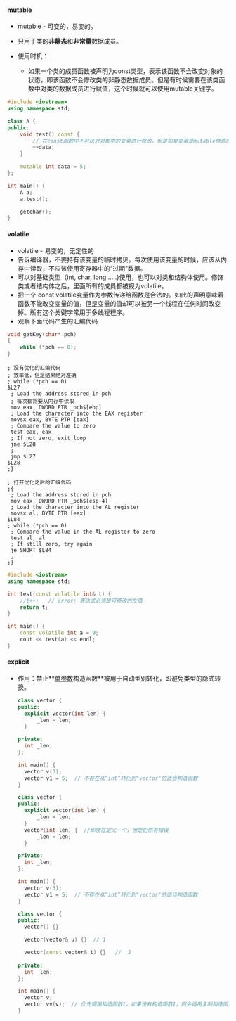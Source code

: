 #### mutable

- mutable - 可变的，易变的。

- 只用于类的**非静态**和**非常量**数据成员。
- 使用时机：
  - 如果一个类的成员函数被声明为const类型，表示该函数不会改变对象的状态，即该函数不会修改类的非静态数据成员。但是有时候需要在该类函数中对类的数据成员进行赋值，这个时候就可以使用mutable关键字。

```c++
#include <iostream>
using namespace std;

class A {
public:
	void test() const {
        // 在const函数中不可以对对象中的变量进行修改，但是如果变量是mutable修饰的，那么可以
		++data;
	}

	mutable int data = 5;
};

int main() {
	A a;
	a.test();

	getchar();
}
```

#### volatile

- volatile - 易变的，无定性的
- 告诉编译器，不要持有该变量的临时拷贝。每次使用该变量的时候，应该从内存中读取，不应该使用寄存器中的“过期”数据。
- 可以对基础类型（int, char, long......)使用，也可以对类和结构体使用。修饰类或者结构体之后，里面所有的成员都被视为volatile。
- 把一个 const volatile变量作为参数传递给函数是合法的。如此的声明意味着函数不能改变变量的值，但是变量的值却可以被另一个线程在任何时间改变掉。所有这个关键字常用于多线程程序。
- 观察下面代码产生的汇编代码

```c++
void getKey(char* pch)
{
	while (*pch == 0);
}
```

```assembly
; 没有优化的汇编代码
; 效率低，但是结果绝对准确
; while (*pch == 0)
$L27
 ; Load the address stored in pch
 ; 每次都需要从内存中读取
 mov eax, DWORD PTR _pch$[ebp]
 ; Load the character into the EAX register
 movsx eax, BYTE PTR [eax]
 ; Compare the value to zero
 test eax, eax
 ; If not zero, exit loop
 jne $L28
 ;
 jmp $L27
$L28
;}
```

```assembly
; 打开优化之后的汇编代码
;{
 ; Load the address stored in pch
 mov eax, DWORD PTR _pch$[esp-4]
 ; Load the character into the AL register
 movsx al, BYTE PTR [eax]
$L84
; while (*pch == 0)
 ; Compare the value in the AL register to zero
 test al, al
 ; If still zero, try again
 je SHORT $L84
 ;
;}
```

```C++
#include <iostream>
using namespace std;

int test(const volatile int& t) {
	//t++;   // error: 表达式必须是可修改的左值
	return t;
}

int main() {
	const volatile int a = 9;
	cout << test(a) << endl;
}
```

#### explicit

- 作用：禁止**<u>单参数</u>构造函数**被用于自动型别转化，即避免类型的隐式转换。

  ```c++
  class vector {
  public:
  	explicit vector(int len) {
  		_len = len;
  	}
  
  private:
  	int _len;
  };
  
  int main() {
  	vector v(3);
  	vector v1 = 5;  // 不存在从“int”转化到"vector"的适当构造函数
  }
  ```

  ```c++
  class vector {
  public:
  	explicit vector(int len) {
  		_len = len;
  	}
  	vector(int len) {  //即使在定义一个，但是仍然有错误
  		_len = len;
  	}
  
  private:
  	int _len;
  };
  
  int main() {
  	vector v(3);
  	vector v1 = 5;  // 不存在从“int”转化到"vector"的适当构造函数
  }
  ```

  ```c++
  class vector {
  public:
  	vector() {}
  
  	vector(vector& u) {}  // 1
  
  	vector(const vector& t) {}   //  2
  	
  private:
  	int _len;
  };
  
  int main() {
  	vector v;
  	vector vv(v);  // 优先调用构造函数1，如果没有构造函数1，则会调用复制构造函数2
  }
  ```

  